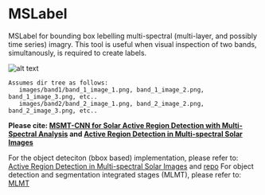 # MSLabel

MSLabel for bounding box lebelling multi-spectral (multi-layer, and possibly time series) imagry.
This tool is useful when visual inspection of two bands, simultanously, is required to create labels.

![alt text](https://github.com/MjdMahasneh/MSLabel/samples/sample.jpg?raw=true)


```
Assumes dir tree as follows:
   images/band1/band_1_image_1.png, band_1_image_2.png, band_1_image_3.png, etc..
   images/band2/band_2_image_1.png, band_2_image_2.png, band_2_image_3.png, etc..
```

**Please cite: [MSMT-CNN for Solar Active Region Detection with Multi-Spectral Analysis](https://doi.org/10.1007/s42979-022-01088-y) and [Active Region Detection in Multi-spectral Solar Images](https://www.scitepress.org/Link.aspx?doi=10.5220/0010310504520459)**


For the object deteciton (bbox based) implementation, please refer to: [Active Region Detection in Multi-spectral Solar Images](https://www.scitepress.org/Link.aspx?doi=10.5220/0010310504520459)
and [repo](https://github.com/MjdMahasneh/Active_Region_Detection_in_Multi-spectral_Solar_Images)
For object detection and segmentation integrated stages (MLMT), please refer to: [MLMT](https://github.com/MjdMahasneh/MLMT-CNN-for-object-detection-and-segmentation-in-multi-layer-and-multi-spectral-images)
